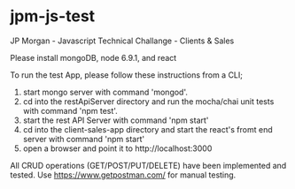 # jpm-js-test
JP Morgan - Javascript Technical Challange - Clients &amp; Sales

Please install mongoDB, node 6.9.1, and react

To run the test App, please follow these instructions from a CLI;

1) start mongo server with command 'mongod'.
2) cd into the restApiServer directory and run the mocha/chai unit tests with command 'npm test'.
3) start the rest API Server with command 'npm start'
4) cd into the client-sales-app directory and start the react's fromt end server with command 'npm start'
5) open a browser and point it to http://localhost:3000

All CRUD operations (GET/POST/PUT/DELETE) have been implemented and tested. Use https://www.getpostman.com/ for manual testing.
